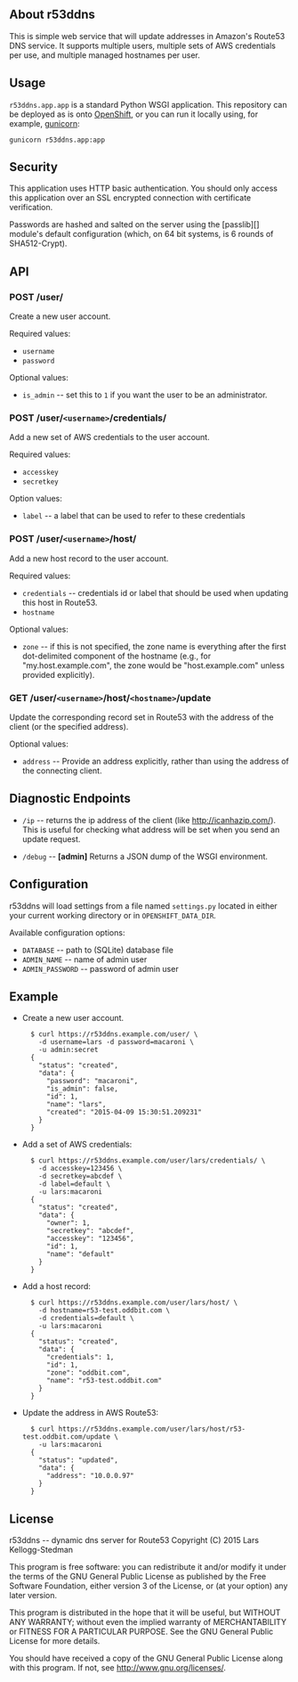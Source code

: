 ## About r53ddns

This is simple web service that will update addresses in Amazon's
Route53 DNS service.  It supports multiple users, multiple sets of AWS
credentials per use, and multiple managed hostnames per user.

## Usage

`r53ddns.app.app` is a standard Python WSGI application.  This
repository can be deployed as is onto [OpenShift][], or you can run it
locally using, for example, [gunicorn][]:

    gunicorn r53ddns.app:app

[openshift]: https://www.openshift.com/
[gunicorn]: http://gunicorn.org/

## Security

This application uses HTTP basic authentication.  You should only
access this application over an SSL encrypted connection with
certificate verification.

Passwords are hashed and salted on the server using the [passlib][]
module's default configuration (which, on 64 bit systems, is 6 rounds
of SHA512-Crypt).

## API

### POST /user/

Create a new user account.

Required values:

- `username`
- `password`

Optional values:

- `is_admin` -- set this to `1` if you want the user to be an
  administrator.

### POST /user/`<username>`/credentials/

Add a new set of AWS credentials to the user account.

Required values:

- `accesskey`
- `secretkey`

Option values:

- `label` -- a label that can be used to refer to these credentials

### POST /user/`<username>`/host/

Add a new host record to the user account.

Required values:

- `credentials` -- credentials id or label that should be used when
  updating this host in Route53.
- `hostname`

Optional values:

- `zone` -- if this is not specified, the zone name is everything
  after the first dot-delimited component of the hostname (e.g., for
  "my.host.example.com", the zone would be "host.example.com" unless
  provided explicitly).

### GET /user/`<username>`/host/`<hostname>`/update

Update the corresponding record set in Route53 with the address of the
client (or the specified address).

Optional values:

- `address` -- Provide an address explicitly, rather than using the
  address of the connecting client.

## Diagnostic Endpoints

- `/ip` -- returns the ip address of the client (like
  <http://icanhazip.com/>).  This is useful for checking what address
  will be set when you send an update request.

- `/debug` -- **[admin]** Returns a JSON dump of the WSGI environment.

## Configuration

r53ddns will load settings from a file named `settings.py` located in
either your current working directory or in `OPENSHIFT_DATA_DIR`.

Available configuration options:

- `DATABASE` -- path to (SQLite) database file
- `ADMIN_NAME` -- name of admin user
- `ADMIN_PASSWORD` -- password of admin user

## Example

- Create a new user account.

        $ curl https://r53ddns.example.com/user/ \
          -d username=lars -d password=macaroni \
          -u admin:secret
        {
          "status": "created", 
          "data": {
            "password": "macaroni", 
            "is_admin": false, 
            "id": 1, 
            "name": "lars", 
            "created": "2015-04-09 15:30:51.209231"
          }
        }

- Add a set of AWS credentials:

        $ curl https://r53ddns.example.com/user/lars/credentials/ \
          -d accesskey=123456 \
          -d secretkey=abcdef \
          -d label=default \
          -u lars:macaroni
        {
          "status": "created", 
          "data": {
            "owner": 1, 
            "secretkey": "abcdef", 
            "accesskey": "123456", 
            "id": 1, 
            "name": "default"
          }
        }

- Add a host record:

        $ curl https://r53ddns.example.com/user/lars/host/ \
          -d hostname=r53-test.oddbit.com \
          -d credentials=default \
          -u lars:macaroni
        {
          "status": "created", 
          "data": {
            "credentials": 1, 
            "id": 1, 
            "zone": "oddbit.com", 
            "name": "r53-test.oddbit.com"
          }
        }

- Update the address in AWS Route53:

        $ curl https://r53ddns.example.com/user/lars/host/r53-test.oddbit.com/update \
          -u lars:macaroni
        {
          "status": "updated", 
          "data": {
            "address": "10.0.0.97"
          }
        }

## License

r53ddns -- dynamic dns server for Route53
Copyright (C) 2015 Lars Kellogg-Stedman

This program is free software: you can redistribute it and/or modify
it under the terms of the GNU General Public License as published by
the Free Software Foundation, either version 3 of the License, or
(at your option) any later version.

This program is distributed in the hope that it will be useful,
but WITHOUT ANY WARRANTY; without even the implied warranty of
MERCHANTABILITY or FITNESS FOR A PARTICULAR PURPOSE.  See the
GNU General Public License for more details.

You should have received a copy of the GNU General Public License
along with this program.  If not, see <http://www.gnu.org/licenses/>.
